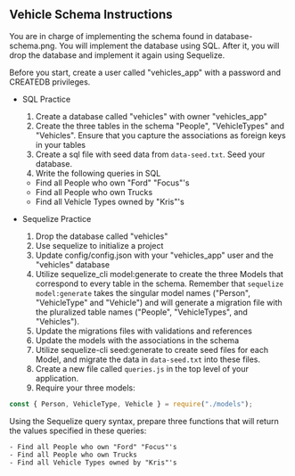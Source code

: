 ## Vehicle Schema Instructions

You are in charge of implementing the schema found in database-schema.png. You will implement the database using SQL. After it, you will drop the database and implement it again using Sequelize.

Before you start, create a user called "vehicles_app" with a password and CREATEDB privileges.

- SQL Practice

  1.  Create a database called "vehicles" with owner "vehicles_app"
  2.  Create the three tables in the schema "People", "VehicleTypes" and "Vehicles". Ensure that you capture the associations as foreign keys in your tables
  3.  Create a sql file with seed data from `data-seed.txt`. Seed your database.
  4.  Write the following queries in SQL

  - Find all People who own "Ford" "Focus"'s
  - Find all People who own Trucks
  - Find all Vehicle Types owned by "Kris"'s

- Sequelize Practice
  1.  Drop the database called "vehicles"
  2.  Use sequelize to initialize a project
  3.  Update config/config.json with your "vehicles_app" user and the "vehicles" database
  4.  Utilize sequelize_cli model:generate to create the three Models that correspond to every table in the schema. Remember that `sequelize model:generate` takes the singular model names ("Person", "VehicleType" and "Vehicle") and will generate a migration file with the pluralized table names ("People", "VehicleTypes", and "Vehicles").
  5.  Update the migrations files with validations and references
  6.  Update the models with the associations in the schema
  7.  Utilize sequelize-cli seed:generate to create seed files for each Model, and migrate the data in `data-seed.txt` into these files.
  8.  Create a new file called `queries.js` in the top level of your application.
  9.  Require your three models:

```js
const { Person, VehicleType, Vehicle } = require("./models");
```

Using the Sequelize query syntax, prepare three functions that will return the values specified in these queries:

    - Find all People who own "Ford" "Focus"'s
    - Find all People who own Trucks
    - Find all Vehicle Types owned by "Kris"'s
